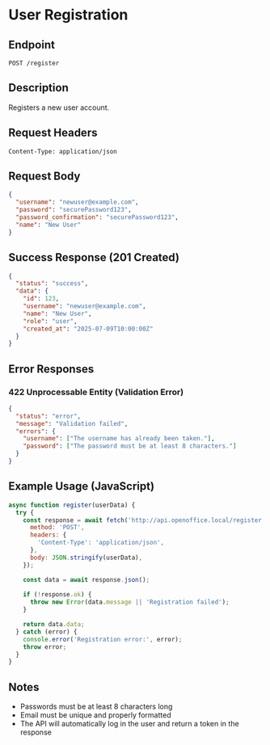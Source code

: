 # User Registration

## Endpoint
```
POST /register
```

## Description
Registers a new user account.

## Request Headers
```http
Content-Type: application/json
```

## Request Body
```json
{
  "username": "newuser@example.com",
  "password": "securePassword123",
  "password_confirmation": "securePassword123",
  "name": "New User"
}
```

## Success Response (201 Created)
```json
{
  "status": "success",
  "data": {
    "id": 123,
    "username": "newuser@example.com",
    "name": "New User",
    "role": "user",
    "created_at": "2025-07-09T10:00:00Z"
  }
}
```

## Error Responses

### 422 Unprocessable Entity (Validation Error)
```json
{
  "status": "error",
  "message": "Validation failed",
  "errors": {
    "username": ["The username has already been taken."],
    "password": ["The password must be at least 8 characters."]
  }
}
```

## Example Usage (JavaScript)

```javascript
async function register(userData) {
  try {
    const response = await fetch('http://api.openoffice.local/register', {
      method: 'POST',
      headers: {
        'Content-Type': 'application/json',
      },
      body: JSON.stringify(userData),
    });

    const data = await response.json();
    
    if (!response.ok) {
      throw new Error(data.message || 'Registration failed');
    }

    return data.data;
  } catch (error) {
    console.error('Registration error:', error);
    throw error;
  }
}
```

## Notes
- Passwords must be at least 8 characters long
- Email must be unique and properly formatted
- The API will automatically log in the user and return a token in the response
